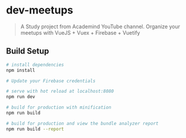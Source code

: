 # dev-meetups

> A Study project from Academind YouTube channel. Organize your meetups with VueJS + Vuex + Firebase + Vuetify

## Build Setup

``` bash
# install dependencies
npm install

# Update your Firebase credentials

# serve with hot reload at localhost:8080
npm run dev

# build for production with minification
npm run build

# build for production and view the bundle analyzer report
npm run build --report
```
